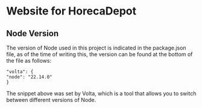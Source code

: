 # Website for HorecaDepot

## Node Version

The version of Node used in this project is indicated in the package.json file, as of the time of writing this, the version can be found at the bottom of the file as follows:

```
"volta": {
"node": "22.14.0"
}

```

The snippet above was set by Volta, which is a tool that allows you to switch between different versions of Node.
